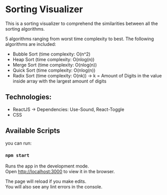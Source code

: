 # Sorting Visualizer

This is a sorting visualizer to comprehend the similarities between all the sorting algorithms. 

5 algorithms ranging from worst time complexity to best. The following algorithms are
included:
- Bubble Sort (time complexity: O(n^2)
- Heap Sort (time complexity: O(nlog(n))
- Merge Sort (time complexity: O(nlog(n))
- Quick Sort (time complexity: O(nlog(n))
- Radix Sort (time complexity: O(nk)) -> k = Amount of Digits in the value inside array with the largest amount of digits


## Technologies:
- ReactJS -> Dependencies: Use-Sound, React-Toggle
- CSS


## Available Scripts

you can run:

### `npm start`

Runs the app in the development mode.<br />
Open [http://localhost:3000](http://localhost:3000) to view it in the browser.

The page will reload if you make edits.<br />
You will also see any lint errors in the console.



